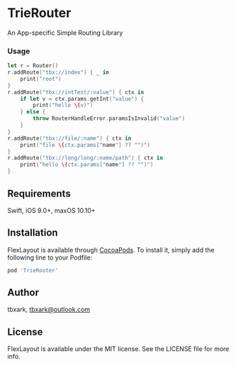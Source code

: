 # TrieRouter

An App-specific Simple Routing Library


### Usage

```swift
let r = Router()
r.addRoute("tbx://index") { _ in
    print("root")
}
r.addRoute("tbx://intTest/:value") { ctx in
    if let v = ctx.params.getInt("value") {
        print("hello \(v)")
    } else {
        throw RouterHandleError.paramsIsInvalid("value")
    }
}
r.addRoute("tbx://file/:name") { ctx in
    print("file \(ctx.params["name"] ?? "")")
}
r.addRoute("tbx://long/long/:name/path") { ctx in
    print("hello \(ctx.params["name"] ?? "")")
}
```

## Requirements

Swift, iOS 9.0+, maxOS 10.10+


## Installation

FlexLayout is available through [CocoaPods](https://cocoapods.org). To install
it, simply add the following line to your Podfile:

```ruby
pod 'TrieRouter'
```

## Author

tbxark, tbxark@outlook.com

## License

FlexLayout is available under the MIT license. See the LICENSE file for more info.
